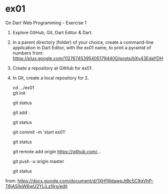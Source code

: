 ex01
====

On Dart Web Programming - Exercise 1

1.  Explore GitHub, Git, Dart Editor & Dart.

2.  In a parent directory (folder) of your choice, 
    create a command-line application in Dart Editor, 
    with the ex01 name, to print a pyramid of numbers from:
    https://plus.google.com/112767453954051794400/posts/bXy43EdaYDH

3.  Create a repository at GitHub for ex01.

4.  In Git, create a local repository for 2.


    cd .../ex01</br>
    git init
    
    git status
    
    git add .
    
    git status
    
    git commit -m 'start ex01'
    
    git status
    
    git remote add origin https://github.com/...
    
    git push -u origin master
    
    git status

from: https://docs.google.com/document/d/1XHfWdawpJtBc5C9qVhP-T6jASIlpW6wU2YLiLzIlIrs/edit
